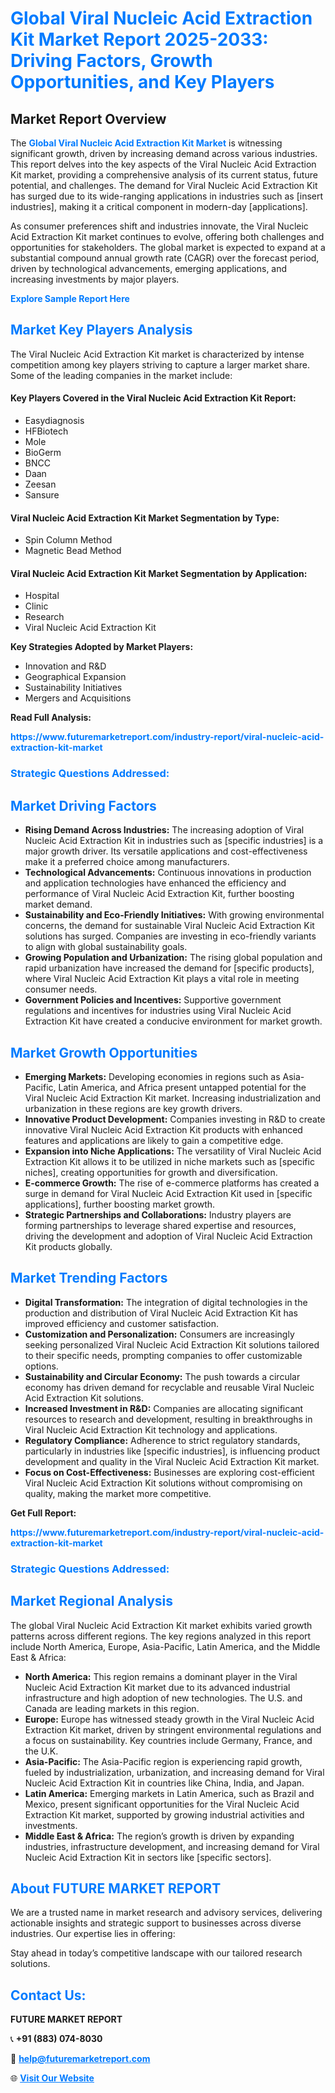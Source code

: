 <h1 style="color: #007BFF;">Global Viral Nucleic Acid Extraction Kit Market Report 2025-2033: Driving Factors, Growth Opportunities, and Key Players</h1>

<section id="overview">
<h2>Market Report Overview</h2>
<p>The <a href="https://www.futuremarketreport.com/industry-report/viral-nucleic-acid-extraction-kit-market" style="color: #007BFF; text-decoration: none;"><strong>Global Viral Nucleic Acid Extraction Kit Market</strong></a> is witnessing significant growth, driven by increasing demand across various industries. This report delves into the key aspects of the Viral Nucleic Acid Extraction Kit market, providing a comprehensive analysis of its current status, future potential, and challenges. The demand for Viral Nucleic Acid Extraction Kit has surged due to its wide-ranging applications in industries such as [insert industries], making it a critical component in modern-day [applications].</p>
<p>As consumer preferences shift and industries innovate, the Viral Nucleic Acid Extraction Kit market continues to evolve, offering both challenges and opportunities for stakeholders. The global market is expected to expand at a substantial compound annual growth rate (CAGR) over the forecast period, driven by technological advancements, emerging applications, and increasing investments by major players.</p>
</section>

<section id="overview">
<p><a href="https://www.futuremarketreport.com/request-sample/reportId=123243" style="color: #007BFF; text-decoration: none;"><strong>Explore Sample Report Here</strong></a></p>
</section>

<section id="key-players">
<h2 style="color: #007BFF;">Market Key Players Analysis</h2>
<p>The Viral Nucleic Acid Extraction Kit market is characterized by intense competition among key players striving to capture a larger market share. Some of the leading companies in the market include:</p>
<h4>Key Players Covered in the Viral Nucleic Acid Extraction Kit Report:</h4>
<ul><li>Easydiagnosis</li><li>HFBiotech</li><li>Mole</li><li>BioGerm</li><li>BNCC</li><li>Daan</li><li>Zeesan</li><li>Sansure</li></ul>
<h4>Viral Nucleic Acid Extraction Kit Market Segmentation by Type:</h4>
<ul><li>Spin Column Method</li><li>Magnetic Bead Method</li></ul>

<h4>Viral Nucleic Acid Extraction Kit Market Segmentation by Application:</h4>
<ul><li>Hospital</li><li>Clinic</li><li>Research</li><li>Viral Nucleic Acid Extraction Kit</li></ul>
<p><strong>Key Strategies Adopted by Market Players:</strong></p>
<ul>
<li>Innovation and R&D</li>
<li>Geographical Expansion</li>
<li>Sustainability Initiatives</li>
<li>Mergers and Acquisitions</li>
</ul>
</section>

<section>
<p><strong>Read Full Analysis: </strong></p><a href="https://www.futuremarketreport.com/industry-report/viral-nucleic-acid-extraction-kit-market" style="color: #007BFF; text-decoration: none;"><strong>https://www.futuremarketreport.com/industry-report/viral-nucleic-acid-extraction-kit-market</strong></a>
<h3 style="color: #007BFF;">Strategic Questions Addressed:</h3>
</section>

<section id="driving-factors">
<h2 style="color: #007BFF;">Market Driving Factors</h2>
<ul>
<li><strong>Rising Demand Across Industries:</strong> The increasing adoption of Viral Nucleic Acid Extraction Kit in industries such as [specific industries] is a major growth driver. Its versatile applications and cost-effectiveness make it a preferred choice among manufacturers.</li>
<li><strong>Technological Advancements:</strong> Continuous innovations in production and application technologies have enhanced the efficiency and performance of Viral Nucleic Acid Extraction Kit, further boosting market demand.</li>
<li><strong>Sustainability and Eco-Friendly Initiatives:</strong> With growing environmental concerns, the demand for sustainable Viral Nucleic Acid Extraction Kit solutions has surged. Companies are investing in eco-friendly variants to align with global sustainability goals.</li>
<li><strong>Growing Population and Urbanization:</strong> The rising global population and rapid urbanization have increased the demand for [specific products], where Viral Nucleic Acid Extraction Kit plays a vital role in meeting consumer needs.</li>
<li><strong>Government Policies and Incentives:</strong> Supportive government regulations and incentives for industries using Viral Nucleic Acid Extraction Kit have created a conducive environment for market growth.</li>
</ul>
</section>

<section id="growth-opportunities">
<h2 style="color: #007BFF;">Market Growth Opportunities</h2>
<ul>
<li><strong>Emerging Markets:</strong> Developing economies in regions such as Asia-Pacific, Latin America, and Africa present untapped potential for the Viral Nucleic Acid Extraction Kit market. Increasing industrialization and urbanization in these regions are key growth drivers.</li>
<li><strong>Innovative Product Development:</strong> Companies investing in R&D to create innovative Viral Nucleic Acid Extraction Kit products with enhanced features and applications are likely to gain a competitive edge.</li>
<li><strong>Expansion into Niche Applications:</strong> The versatility of Viral Nucleic Acid Extraction Kit allows it to be utilized in niche markets such as [specific niches], creating opportunities for growth and diversification.</li>
<li><strong>E-commerce Growth:</strong> The rise of e-commerce platforms has created a surge in demand for Viral Nucleic Acid Extraction Kit used in [specific applications], further boosting market growth.</li>
<li><strong>Strategic Partnerships and Collaborations:</strong> Industry players are forming partnerships to leverage shared expertise and resources, driving the development and adoption of Viral Nucleic Acid Extraction Kit products globally.</li>
</ul>
</section>

<section id="trending-factors">
<h2 style="color: #007BFF;">Market Trending Factors</h2>
<ul>
<li><strong>Digital Transformation:</strong> The integration of digital technologies in the production and distribution of Viral Nucleic Acid Extraction Kit has improved efficiency and customer satisfaction.</li>
<li><strong>Customization and Personalization:</strong> Consumers are increasingly seeking personalized Viral Nucleic Acid Extraction Kit solutions tailored to their specific needs, prompting companies to offer customizable options.</li>
<li><strong>Sustainability and Circular Economy:</strong> The push towards a circular economy has driven demand for recyclable and reusable Viral Nucleic Acid Extraction Kit solutions.</li>
<li><strong>Increased Investment in R&D:</strong> Companies are allocating significant resources to research and development, resulting in breakthroughs in Viral Nucleic Acid Extraction Kit technology and applications.</li>
<li><strong>Regulatory Compliance:</strong> Adherence to strict regulatory standards, particularly in industries like [specific industries], is influencing product development and quality in the Viral Nucleic Acid Extraction Kit market.</li>
<li><strong>Focus on Cost-Effectiveness:</strong> Businesses are exploring cost-efficient Viral Nucleic Acid Extraction Kit solutions without compromising on quality, making the market more competitive.</li>
</ul>
</section>

<section>
<p><strong>Get Full Report: </strong></p><a href="https://www.futuremarketreport.com/industry-report/viral-nucleic-acid-extraction-kit-market" style="color: #007BFF; text-decoration: none;"><strong>https://www.futuremarketreport.com/industry-report/viral-nucleic-acid-extraction-kit-market</strong></a>
<h3 style="color: #007BFF;">Strategic Questions Addressed:</h3>
</section>


<section id="regional-analysis">
<h2 style="color: #007BFF;">Market Regional Analysis</h2>
<p>The global Viral Nucleic Acid Extraction Kit market exhibits varied growth patterns across different regions. The key regions analyzed in this report include North America, Europe, Asia-Pacific, Latin America, and the Middle East & Africa:</p>
<ul>
<li><strong>North America:</strong> This region remains a dominant player in the Viral Nucleic Acid Extraction Kit market due to its advanced industrial infrastructure and high adoption of new technologies. The U.S. and Canada are leading markets in this region.</li>
<li><strong>Europe:</strong> Europe has witnessed steady growth in the Viral Nucleic Acid Extraction Kit market, driven by stringent environmental regulations and a focus on sustainability. Key countries include Germany, France, and the U.K.</li>
<li><strong>Asia-Pacific:</strong> The Asia-Pacific region is experiencing rapid growth, fueled by industrialization, urbanization, and increasing demand for Viral Nucleic Acid Extraction Kit in countries like China, India, and Japan.</li>
<li><strong>Latin America:</strong> Emerging markets in Latin America, such as Brazil and Mexico, present significant opportunities for the Viral Nucleic Acid Extraction Kit market, supported by growing industrial activities and investments.</li>
<li><strong>Middle East & Africa:</strong> The region’s growth is driven by expanding industries, infrastructure development, and increasing demand for Viral Nucleic Acid Extraction Kit in sectors like [specific sectors].</li>
</ul>
</section>

<footer>
<h2 style="color: #007BFF;">About FUTURE MARKET REPORT</h2>
<p>We are a trusted name in market research and advisory services, delivering actionable insights and strategic support to businesses across diverse industries. Our expertise lies in offering:</p>

<p>Stay ahead in today’s competitive landscape with our tailored research solutions.</p>

<h2 style="color: #007BFF;">Contact Us:</h2>
<p><strong>FUTURE MARKET REPORT</strong></p>
<p>📞 <strong>+91 (883) 074-8030</strong></p>
<p>📧 <strong><a href="mailto:help@futuremarketreport.com" style="color: #007BFF;">help@futuremarketreport.com</a></strong></p>
<p>🌐 <strong><a href="https://www.futuremarketreport.com/" style="color: #007BFF;">Visit Our Website</a></strong></p>
</footer>